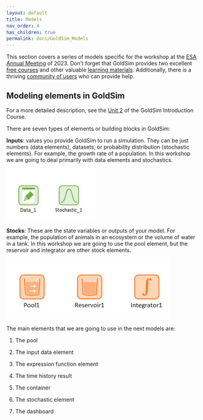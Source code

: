 ```yaml
---
layout: default
title: Models
nav_order: 4
has_children: true
permalink: docs/GoldSim_Models
---
```


This section covers a series of models specific for the workshop at the [ESA Annual Meeting](https://esa.org/portland2023/) of 2023. 
Don't forget that GoldSim provides two excellent [free courses](https://www.goldsim.com/Web/Customers/Education/Overview/) and other 
valuable [learning materials](https://www.goldsim.com/Web/Customers/). Additionally, there is a thriving 
[community of users](https://www.goldsim.com/Web/Customers/Community/) who can provide help.

## Modeling elements in GoldSim

For a more detailed description, see the [Unit 2](https://www.goldsim.com/Courses/BasicGoldSim/Unit2/Lesson1/) of the GoldSim 
Introduction Course.

There are seven types of elements or building blocks in GoldSim:

**Inputs**: values you provide GoldSim to run a simulation. They can be just numbers (data elements), datasets, or probability 
distribution (stochastic elements). For example, the growth rate of a population. In this workshop we are going to deal 
primarily with data elements and stochastics.

![GoldSim elements](../figures/input_elements.PNG "Courtesy of GoldSim")

**Stocks**: These are the state variables or outputs of your model. For example, the population of animals in an ecosystem
or the volume of water in a tank. In this workshop we are going to use the pool element, but the reservoir and integrator are other stock elements.


![GoldSim elements](../figures/pool_elements.PNG "Courtesy of GoldSim")


The main elements that we are going to use in the next models are:

1. The pool

2. The input data element

3. The expression function element

4. The time history result

5. The container

6. The stochastic element

7. The dashboard




